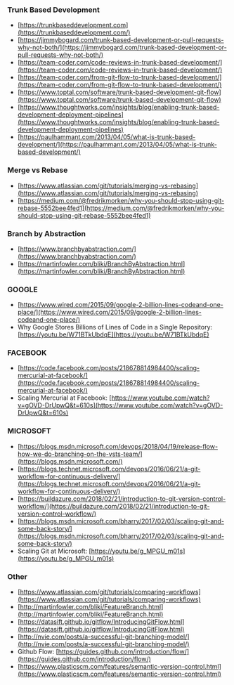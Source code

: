 


### Trunk Based Development
* [https://trunkbaseddevelopment.com](https://trunkbaseddevelopment.com/)
* [https://jimmybogard.com/trunk-based-development-or-pull-requests-why-not-both/](https://jimmybogard.com/trunk-based-development-or-pull-requests-why-not-both/)
* [https://team-coder.com/code-reviews-in-trunk-based-development/](https://team-coder.com/code-reviews-in-trunk-based-development/)
* [https://team-coder.com/from-git-flow-to-trunk-based-development/](https://team-coder.com/from-git-flow-to-trunk-based-development/)
* [https://www.toptal.com/software/trunk-based-development-git-flow](https://www.toptal.com/software/trunk-based-development-git-flow)
* [https://www.thoughtworks.com/insights/blog/enabling-trunk-based-development-deployment-pipelines](https://www.thoughtworks.com/insights/blog/enabling-trunk-based-development-deployment-pipelines)
* [https://paulhammant.com/2013/04/05/what-is-trunk-based-development/](https://paulhammant.com/2013/04/05/what-is-trunk-based-development/)

### Merge vs Rebase
* [https://www.atlassian.com/git/tutorials/merging-vs-rebasing](https://www.atlassian.com/git/tutorials/merging-vs-rebasing)
* [https://medium.com/@fredrikmorken/why-you-should-stop-using-git-rebase-5552bee4fed1](https://medium.com/@fredrikmorken/why-you-should-stop-using-git-rebase-5552bee4fed1)

### Branch by Abstraction
* [https://www.branchbyabstraction.com/](https://www.branchbyabstraction.com/)
* [https://martinfowler.com/bliki/BranchByAbstraction.html](https://martinfowler.com/bliki/BranchByAbstraction.html)

### GOOGLE
* [https://www.wired.com/2015/09/google-2-billion-lines-codeand-one-place/](https://www.wired.com/2015/09/google-2-billion-lines-codeand-one-place/)
* Why Google Stores Billions of Lines of Code in a Single Repository: [https://youtu.be/W71BTkUbdqE](https://youtu.be/W71BTkUbdqE)

### FACEBOOK
* [https://code.facebook.com/posts/218678814984400/scaling-mercurial-at-facebook/](https://code.facebook.com/posts/218678814984400/scaling-mercurial-at-facebook/)
* Scaling Mercurial at Facebook: [https://www.youtube.com/watch?v=gOVD-DrUpwQ&t=610s](https://www.youtube.com/watch?v=gOVD-DrUpwQ&t=610s)

### MICROSOFT
* [https://blogs.msdn.microsoft.com/devops/2018/04/19/release-flow-how-we-do-branching-on-the-vsts-team/](https://blogs.msdn.microsoft.com/)
* [https://blogs.technet.microsoft.com/devops/2016/06/21/a-git-workflow-for-continuous-delivery/](https://blogs.technet.microsoft.com/devops/2016/06/21/a-git-workflow-for-continuous-delivery/)
* [https://buildazure.com/2018/02/21/introduction-to-git-version-control-workflow/](https://buildazure.com/2018/02/21/introduction-to-git-version-control-workflow/)
* [https://blogs.msdn.microsoft.com/bharry/2017/02/03/scaling-git-and-some-back-story/](https://blogs.msdn.microsoft.com/bharry/2017/02/03/scaling-git-and-some-back-story/)
* Scaling Git at Microsoft: [https://youtu.be/g_MPGU_m01s](https://youtu.be/g_MPGU_m01s)

### Other
* [https://www.atlassian.com/git/tutorials/comparing-workflows](https://www.atlassian.com/git/tutorials/comparing-workflows)
* [http://martinfowler.com/bliki/FeatureBranch.html](http://martinfowler.com/bliki/FeatureBranch.html)
* [https://datasift.github.io/gitflow/IntroducingGitFlow.html](https://datasift.github.io/gitflow/IntroducingGitFlow.html)
* [http://nvie.com/posts/a-successful-git-branching-model/](http://nvie.com/posts/a-successful-git-branching-model/)
* Github Flow: [https://guides.github.com/introduction/flow/](https://guides.github.com/introduction/flow/)
* [https://www.plasticscm.com/features/semantic-version-control.html](https://www.plasticscm.com/features/semantic-version-control.html)

